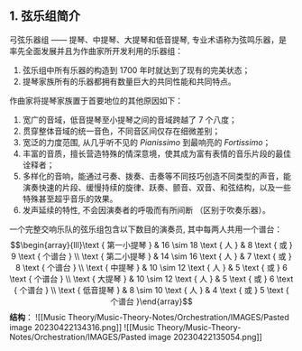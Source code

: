 
## 1. 弦乐组简介

弓弦乐器组 —— 提琴、中提琴、大提琴和低音提琴, 专业术语称为弦鸣乐器，是率先全面发展并且为作曲家所开发利用的乐器组：
1. 弦乐组中所有乐器的构造到 1700 年时就达到了现有的完美状态；
2. 提琴家族所有的乐器都拥有数量巨大的共同性能和共同特点。

作曲家将提琴家族置于首要地位的其他原因如下：
1. 宽广的音域，低音提琴至小提琴之间的音域跨越了 7 个八度；
2. 贯穿整体音域的统一音色，不同音区间仅存在细微差别；
3. 宽泛的力度范围, 从几乎听不见的 $Pianissimo$ 到最响亮的 $Fortissimo$；
4. 丰富的音质，擅长营造特殊的情深意境，使其成为富有表情的音乐片段的最佳诠释者；
5. 多样化的音响，能通过弓奏、拨奏、击奏等不同技巧创造不同类型的声音，能演奏快速的片段、缓慢持续的旋律、跃奏、颤音、双音、和弦结构，以及一些特殊甚至超乎音乐的效果。
6. 发声延续的特性, 不会因演奏者的呼吸而有所间断 （区别于吹奏乐器）。

一个完整交响乐队的弦乐组包含以下数目的演奏员, 其中每两人共用一个谱台：
$$\begin{array}{lll}\text { 第一小提琴 } & 16 \sim 18 \text { 人 } & 8 \text { 或 } 9 \text { 个谱台 } \\ \text { 第二小提琴 } & 14 \sim 16 \text { 人 } & 7 \text { 或 } 8 \text { 个谱台 } \\ \text { 中提琴 } & 10 \sim 12 \text { 人 } & 5 \text { 或 } 6 \text { 个谱台 } \\ \text { 大提琴 } & 10 \sim 12 \text { 人 } & 5 \text { 或 } 6 \text { 个谱台 } \\ \text { 低音提琴 } & 8 \sim 10 \text { 人 } & 4 \text { 或 } 5 \text { 个谱台 }\end{array}$$
**结构**：
![[Music Theory/Music-Theory-Notes/Orchestration/IMAGES/Pasted image 20230422134316.png]]
![[Music Theory/Music-Theory-Notes/Orchestration/IMAGES/Pasted image 20230422135054.png]]
